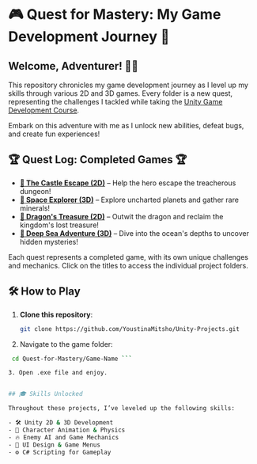 # 🎮 Quest for Mastery: My Game Development Journey 🚀

## Welcome, Adventurer! 🧙‍♂️

This repository chronicles my game development journey as I level up my skills through various 2D and 3D games. Every folder is a new quest, representing the challenges I tackled while taking the [Unity Game Development Course](https://www.udemy.com/course/unity-game-development-create-2d-and-3d-games-with-c/?couponCode=OF83024E).

Embark on this adventure with me as I unlock new abilities, defeat bugs, and create fun experiences!

## 🏆 Quest Log: Completed Games 🏆

- **[🏰 The Castle Escape (2D)](path_to_folder)** – Help the hero escape the treacherous dungeon!
- **[🚀 Space Explorer (3D)](path_to_folder)** – Explore uncharted planets and gather rare minerals!
- **[🐉 Dragon's Treasure (2D)](path_to_folder)** – Outwit the dragon and reclaim the kingdom's lost treasure!
- **[🌊 Deep Sea Adventure (3D)](path_to_folder)** – Dive into the ocean's depths to uncover hidden mysteries!

Each quest represents a completed game, with its own unique challenges and mechanics. Click on the titles to access the individual project folders.

## 🛠️ How to Play

1. **Clone this repository**: 
   ```bash
   git clone https://github.com/YoustinaMitsho/Unity-Projects.git
   
2. Navigate to the game folder:
  ```bash
   cd Quest-for-Mastery/Game-Name ```

3. Open .exe file and enjoy.


## 🎓 Skills Unlocked

Throughout these projects, I’ve leveled up the following skills:

- 🛠️ Unity 2D & 3D Development
- 👾 Character Animation & Physics
- 🔥 Enemy AI and Game Mechanics
- 🧩 UI Design & Game Menus
- ⚙️ C# Scripting for Gameplay
